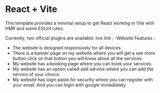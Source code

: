 # React + Vite

This template provides a minimal setup to get React working in Vite with HMR and some ESLint rules.

Currently, two official plugins are available:
live link : 
-Website Features :
- The website is designed responsively for all devices.
- There is a banner page on my website where you will get a see more button click on that button you will know about all the services.
- My website has a booking page where you can book your services.
- My website has an option called add service where you can add the service of your choice.
- My website has login paste for security where you can register with your email.  And you can login with google immediately
